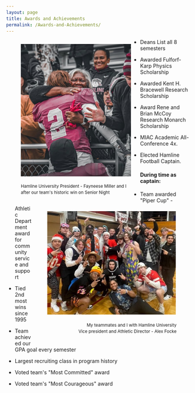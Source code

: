 ```yaml
---
layout: page
title: Awards and Achievements
permalink: /Awards-and-Achievements/
---
```


<figure style="float: left; margin-right: 25px">

<img src="/prez_miller.jpg" width="300"/>

<figcaption style="text-align: left">

<small>Hamline University President - Fayneese Miller and I <br />after our team's historic win on Senior Night</small>

</figcaption>

</figure>

  - Deans List all 8 semesters
  
  - Awarded Fulforf-Karp Physics Scholarship

  - Awarded Kent H. Bracewell Research Scholarship

  - Award Rene and Brian McCoy Research Monarch Scholarship


  - MIAC Academic All-Conference 4x.

  - Elected Hamline Football Captain.

<figure style="float: right">

<img src="/mr_focke.jpg" width="350" style="padding:2px"/>

<figcaption style="text-align: right">

<small>My teammates and I with Hamline University <br />Vice president and Athletic Director - Alex Focke</small>

</figcaption>

</figure>

#### During time as captain:
-   Team awarded "Piper Cup" - Athletic Department award for community service and support

-   Tied 2nd most wins since 1995

-   Team achieved our GPA goal every semester

-   Largest recruiting class in program history

-   Voted team's "Most Committed" award

-   Voted team's "Most Courageous" award
